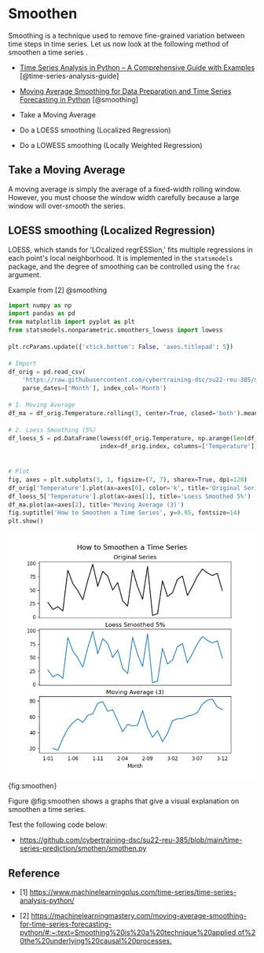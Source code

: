 # Smoothen

Smoothing is a technique used to remove fine-grained variation
between time steps in time series. Let us now look at the following method
of smoothen a time series .

* [Time Series Analysis in Python – A Comprehensive Guide with Examples](https://www.machinelearningplus.com/time-series/time-series-analysis-python/) [@time-series-analysis-guide]

* [Moving Average Smoothing for Data Preparation and Time Series Forecasting in Python](https://machinelearningmastery.com/moving-average-smoothing-for-time-series-forecasting-python/#:~:text=Smoothing%20is%20a%20technique%20applied,of%20the%20underlying%20causal%20processes.) [@smoothing]

* Take a Moving Average

* Do a LOESS smoothing (Localized Regression)

* Do a LOWESS smoothing (Locally Weighted Regression)

## Take a Moving Average

A moving average is simply the average of a fixed-width rolling window. 
However, you must choose the window width carefully because a large window 
will over-smooth the series.

## LOESS smoothing (Localized Regression)

LOESS, which stands for 'LOcalized regrESSion,' fits multiple regressions
in each point's local neighborhood. It is implemented in the `statsmodels`
package, and the degree of smoothing can be controlled using the `frac` argument.

Example from [2] @smoothing

```python
import numpy as np
import pandas as pd
from matplotlib import pyplot as plt
from statsmodels.nonparametric.smoothers_lowess import lowess

plt.rcParams.update({'xtick.bottom': False, 'axes.titlepad': 5})

# Import
df_orig = pd.read_csv(
    'https://raw.githubusercontent.com/cybertraining-dsc/su22-reu-385/main/time-series-prediction/temperature2.csv',
    parse_dates=['Month'], index_col='Month')

# 1. Moving Average
df_ma = df_orig.Temperature.rolling(3, center=True, closed='both').mean()

# 2. Loess Smoothing (5%)
df_loess_5 = pd.DataFrame(lowess(df_orig.Temperature, np.arange(len(df_orig.Temperature)), frac=0.05)[:, 1],
                          index=df_orig.index, columns=['Temperature'])


# Plot
fig, axes = plt.subplots(3, 1, figsize=(7, 7), sharex=True, dpi=120)
df_orig['Temperature'].plot(ax=axes[0], color='k', title='Original Series')
df_loess_5['Temperature'].plot(ax=axes[1], title='Loess Smoothed 5%')
df_ma.plot(ax=axes[2], title='Moving Average (3)')
fig.suptitle('How to Smoothen a Time Series', y=0.95, fontsize=14)
plt.show()
```

![Smothen a Time series](images/smoothen.png){fig:smoothen}

Figure @fig:smoothen shows a graphs that give a visual explanation on smoothen a time series.

Test the following code below:

* <https://github.com/cybertraining-dsc/su22-reu-385/blob/main/time-series-prediction/smothen/smothen.py>

## Reference

* [1] <https://www.machinelearningplus.com/time-series/time-series-analysis-python/>

* [2] <https://machinelearningmastery.com/moving-average-smoothing-for-time-series-forecasting-python/#:~:text=Smoothing%20is%20a%20technique%20applied,of%20the%20underlying%20causal%20processes.>